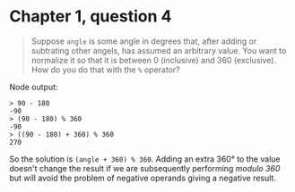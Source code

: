 # Chapter 1, question 4

> Suppose `angle` is some angle in degrees that, after adding or subtrating other angels, has assumed an arbitrary value. You want to normalize it so that it is between 0 (inclusive) and 360 (exclusive). How do you do that with the `%` operator?

Node output:

```text
> 90 - 180
-90
> (90 - 180) % 360
-90
> ((90 - 180) + 360) % 360
270
```

So the solution is `(angle + 360) % 360`. Adding an extra 360° to the value doesn't change the result if we are subsequently performing _modulo 360_ but will avoid the problem of negative operands giving a negative result.
